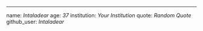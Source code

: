 ---
name: *Intaladear*
age: *37*
institution: *Your Institution*
quote: *Random Quote*
github_user: *Intaladear*
